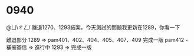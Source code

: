 # 0940

@ㄩ\ㄔㄥ/ 離退1270、1293結案，今天測試的問題我更新在1289，你看一下

離退部分 1289 => pam401、402、404、405、407、409 完成一版
pam412 - 補催簽信 => 進行中
1293 => 完成一版
